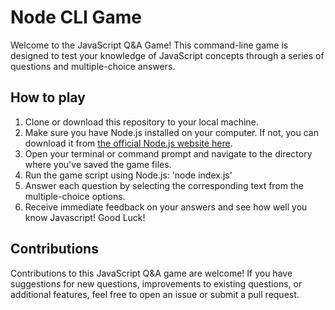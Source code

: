 # Node CLI Game

Welcome to the JavaScript Q&A Game! This command-line game is designed to test your knowledge of JavaScript concepts through a series of questions and multiple-choice answers.

## How to play
1. Clone or download this repository to your local machine.
2. Make sure you have Node.js installed on your computer. If not, you can download it from [the official Node.js website here](https://nodejs.org/en).
3. Open your terminal or command prompt and navigate to the directory where you've saved the game files.
4. Run the game script using Node.js: 'node index.js'
5. Answer each question by selecting the corresponding text from the multiple-choice options.
6. Receive immediate feedback on your answers and see how well you know Javascript! Good Luck!

## Contributions
Contributions to this JavaScript Q&A game are welcome! If you have suggestions for new questions, improvements to existing questions, or additional features, feel free to open an issue or submit a pull request.